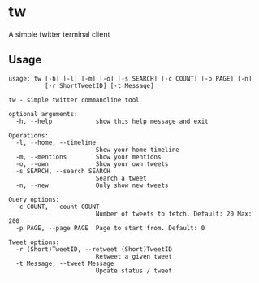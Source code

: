 tw
==

A simple twitter terminal client

Usage
-----
    usage: tw [-h] [-l] [-m] [-o] [-s SEARCH] [-c COUNT] [-p PAGE] [-n]
              [-r ShortTweetID] [-t Message]
    
    tw - simple twitter commandline tool
    
    optional arguments:
      -h, --help            show this help message and exit
    
    Operations:
      -l, --home, --timeline
                            Show your home timeline
      -m, --mentions        Show your mentions
      -o, --own             Show your own tweets
      -s SEARCH, --search SEARCH
                            Search a tweet
      -n, --new             Only show new tweets
    
    Query options:
      -c COUNT, --count COUNT
                            Number of tweets to fetch. Default: 20 Max: 200
      -p PAGE, --page PAGE  Page to start from. Default: 0
    
    Tweet options:
      -r (Short)TweetID, --retweet (Short)TweetID
                            Retweet a given tweet
      -t Message, --tweet Message
                            Update status / tweet

